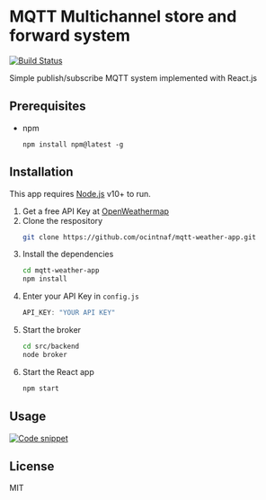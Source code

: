 # MQTT Multichannel store and forward system 

[![Build Status](https://img.shields.io/badge/build-passing-brightgreen)](https://travis-ci.org/joemccann/dillinger)

Simple publish/subscribe MQTT system implemented with React.js 

## Prerequisites
- npm
    ```
    npm install npm@latest -g
    ```

## Installation

This app requires [Node.js](https://nodejs.org/) v10+ to run.
1) Get a free API Key at [OpenWeathermap](https://openweathermap.org/api) 
2) Clone the respository
    ```sh
    git clone https://github.com/ocintnaf/mqtt-weather-app.git
    ```
3) Install the dependencies
    ```sh
    cd mqtt-weather-app
    npm install
    ```
4) Enter your API Key in `config.js`
    ```javascript
    API_KEY: "YOUR API KEY"
    ```
5) Start the broker 
    ```sh
    cd src/backend
    node broker
    ```
6) Start the React app
    ```sh
    npm start
    ```
    
## Usage
[![Code snippet](https://i.postimg.cc/qvM5RDxZ/Screenshot-2021-10-08-at-16-15-49.png)](https://postimg.cc/ZC2cscgr)

## License

MIT
